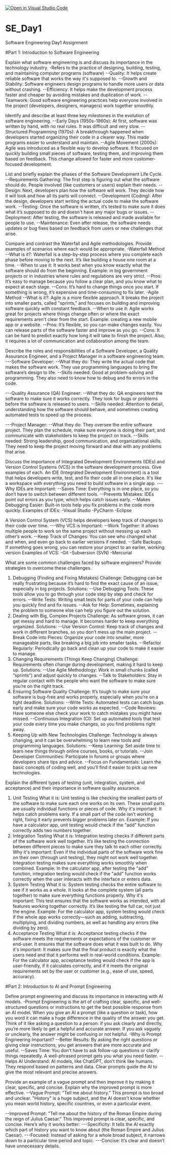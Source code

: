 [![Open in Visual Studio Code](https://classroom.github.com/assets/open-in-vscode-2e0aaae1b6195c2367325f4f02e2d04e9abb55f0b24a779b69b11b9e10269abc.svg)](https://classroom.github.com/online_ide?assignment_repo_id=18377335&assignment_repo_type=AssignmentRepo)
# SE_Day1
Software Engineering Day1 Assignment

#Part 1: Introduction to Software Engineering

Explain what software engineering is and discuss its importance in the technology industry.
-Refers to the practice of designing, building, testing, and maintaining computer programs (software)
--Quality: It helps create reliable software that works the way it's supposed to.
--Growth and Stability: Software engineers design programs to handle more users or data without crashing.
--Efficiency: It helps make the development process faster and cheaper by avoiding mistakes and duplication of work.
--Teamwork: Good software engineering practices help everyone involved in the project (developers, designers, managers) work together smoothly.

Identify and describe at least three key milestones in the evolution of software engineering.
--Early Days (1950s-1960s): At first, software was written by hand, with no real rules. It was difficult and very slow.
--Structured Programming (1970s): A breakthrough happened when developers started organizing their code in a clearer way. This made programs easier to understand and maintain.
--Agile Movement (2000s): Agile was introduced as a flexible way to develop software. It focused on quickly building small pieces of software, testing them, and improving them based on feedback. This change allowed for faster and more customer-focused development.

List and briefly explain the phases of the Software Development Life Cycle.
--Requirements Gathering: The first step is figuring out what the software should do. People involved (like customers or users) explain their needs.
--Design: Next, developers plan how the software will work. They decide how it will look and how all its parts will connect.
--Development (Coding): After the design, developers start writing the actual code to make the software work.
--Testing: Once the software is written, it’s tested to make sure it does what it’s supposed to do and doesn't have any major bugs or issues.
--Deployment: After testing, the software is released and made available for people to use.
--Maintenance: Even after release, the software needs updates or bug fixes based on feedback from users or new challenges that arise.

Compare and contrast the Waterfall and Agile methodologies. Provide examples of scenarios where each would be appropriate.
-Waterfall Method
--What is it?: Waterfall is a step-by-step process where you complete each phase before moving to the next. It’s like building a house one room at a time.
--When to use it: It works best when you know exactly what the software should do from the beginning. Example: in big government projects or in industries where rules and regulations are very strict.
--Pros: It’s easy to manage because you follow a clear plan, and you know what to expect at each stage.
--Cons: It’s hard to change things once you start. If something is wrong, it’s expensive and time-consuming to fix later.
-Agile Method
--What is it?: Agile is a more flexible approach. It breaks the project into smaller parts, called "sprints," and focuses on building and improving software quickly with constant feedback.
--When to use it: Agile works great for projects where things change often or where the exact requirements aren't clear from the start. Example: creating a new mobile app or a website.
--Pros: It’s flexible, so you can make changes easily. You can release parts of the software faster and improve as you go.
--Cons: It can be hard to predict exactly how long it will take to finish the project. Also, it requires a lot of communication and collaboration among the team.

Describe the roles and responsibilities of a Software Developer, a Quality Assurance Engineer, and a Project Manager in a software engineering team.
---Software Developer:
--What they do: They write the actual code that makes the software work. They use programming languages to bring the software’s design to life.
--Skills needed: Good at problem-solving and programming. They also need to know how to debug and fix errors in the code.

---Quality Assurance (QA) Engineer:
--What they do: QA engineers test the software to make sure it works correctly. They look for bugs or problems before the software is released to users.
--Skills needed: Attention to detail, understanding how the software should behave, and sometimes creating automated tests to speed up the process.

---Project Manager:
--What they do: They oversee the entire software project. They plan the schedule, make sure everyone is doing their part, and communicate with stakeholders to keep the project on track.
--Skills needed: Strong leadership, good communication, and organizational skills. They need to keep the project moving forward and deal with any problems that arise.

Discuss the importance of Integrated Development Environments (IDEs) and Version Control Systems (VCS) in the software development process. Give examples of each.
An IDE (Integrated Development Environment) is a tool that helps developers write, test, and fix their code all in one place. It's like a workspace with everything you need to build software in a single app.
---Why IDEs are Important:
--Saves Time: Everything is in one place, so you don’t have to switch between different tools.
--Prevents Mistakes: IDEs point out errors as you type, which helps catch issues early.
--Makes Debugging Easier: Built-in tools help you fix problems in the code more quickly.
Examples of IDEs:
-Visual Studio
-PyCharm
-Eclipse

A Version Control System (VCS) helps developers keep track of changes to their code over time.
---Why VCS is Important:
--Work Together: It allows multiple people to work on the same project without messing up each other’s work.
--Keep Track of Changes: You can see who changed what and when, and even go back to earlier versions if needed.
--Safe Backups: If something goes wrong, you can restore your project to an earlier, working version
Examples of VCS:
-Git 
-Subversion (SVN)
-Mercurial

What are some common challenges faced by software engineers? Provide strategies to overcome these challenges.
1. Debugging (Finding and Fixing Mistakes)
Challenge: Debugging can be really frustrating because it’s hard to find the exact cause of an issue, especially in big projects.
Solutions:
--Use Debugging Tools: These tools allow you to go through your code step by step and check for errors.
--Write Tests: Writing small tests for parts of your code can help you quickly find and fix issues.
--Ask for Help: Sometimes, explaining the problem to someone else can help you figure out the solution.
2. Dealing with Big, Complex Projects
Challenge: As software grows, it can get messy and hard to manage. It becomes harder to keep everything organized.
Solutions:
--Use Version Control: Keep track of changes and work in different branches, so you don’t mess up the main project.
--Break Code into Pieces: Organize your code into smaller, more manageable parts, like breaking a big job into smaller tasks.
--Refactor Regularly: Periodically go back and clean up your code to make it easier to manage.
3. Changing Requirements (Things Keep Changing)
Challenge: Requirements often change during development, making it hard to keep up.
Solutions:
--Use Agile Methodology: Work in small chunks (called “sprints”) and adjust quickly to changes.
--Talk to Stakeholders: Stay in regular contact with the people who want the software to make sure you’re on the right track.
4. Ensuring Software Quality
Challenge: It’s tough to make sure your software is bug-free and works properly, especially when you’re on a tight deadline.
Solutions:
--Write Tests: Automated tests can catch bugs early and make sure your code works as expected.
--Code Reviews: Have someone else check your work to catch mistakes you might have missed.
--Continuous Integration (CI): Set up automated tools that test your code every time you make changes, so you find problems right away.
5. Keeping Up with New Technologies
Challenge: Technology is always changing, and it can be overwhelming to learn new tools and programming languages.
Solutions:
--Keep Learning: Set aside time to learn new things through online courses, books, or tutorials.
--Join Developer Communities: Participate in forums or groups where developers share tips and advice.
--Focus on Fundamentals: Learn the basic concepts of coding well, and you’ll find it easier to pick up new technologies.

Explain the different types of testing (unit, integration, system, and acceptance) and their importance in software quality assurance.
1. Unit Testing
What it is: Unit testing is like checking the smallest parts of the software to make sure each one works on its own. These small parts are usually individual functions or pieces of code.
Why it's important: It helps catch problems early. If a small part of the code isn’t working right, fixing it early prevents bigger problems later on.
Example: If you have a calculator app, unit testing would check if the "add" function correctly adds two numbers together.
2. Integration Testing
What it is: Integration testing checks if different parts of the software work well together. It’s like testing the connection between different pieces to make sure they talk to each other correctly.
Why it's important: Even if the individual parts of the software work fine on their own (through unit testing), they might not work well together. Integration testing makes sure everything works smoothly when combined.
Example: In the calculator app, after testing the "add" function, integration testing would check if the "add" function works correctly when the user interacts with the interface or enters data.
3. System Testing
What it is: System testing checks the entire software to see if it works as a whole. It looks at the complete system (all parts together) to make sure everything functions properly.
Why it's important: This test ensures that the software works as intended, with all features working together correctly. It’s like testing the full car, not just the engine.
Example: For the calculator app, system testing would check if the whole app works correctly—such as adding, subtracting, multiplying, and dividing numbers, as well as handling any errors (like dividing by zero).
4. Acceptance Testing
What it is: Acceptance testing checks if the software meets the requirements or expectations of the customer or end-user. It ensures that the software does what it was built to do.
Why it's important: It makes sure that the final product is exactly what the users need and that it performs well in real-world conditions.
Example: For the calculator app, acceptance testing would check if the app is user-friendly, if it calculates correctly, and if it meets the original requirements set by the user or customer (e.g., ease of use, speed, accuracy).

#Part 2: Introduction to AI and Prompt Engineering


Define prompt engineering and discuss its importance in interacting with AI models.
-Prompt Engineering is the art of crafting clear, specific, and well-structured questions or instructions to get the best possible response from an AI model. When you give an AI a prompt (like a question or task), how you word it can make a huge difference in the quality of the answer you get. Think of it like asking a question to a person: if you ask clearly and directly, you’re more likely to get a helpful and accurate answer. If you ask vaguely or unclearly, the answer might be confusing or not helpful.
-Why is Prompt Engineering Important?
--Better Results: By asking the right questions or giving clear instructions, you get answers that are more accurate and useful.
--Saves Time: You don’t have to ask follow-up questions or clarify things repeatedly. A well-phrased prompt gets you what you need faster.
--Helps AI Understand: AI models, like ChatGPT, don’t think like humans. They respond based on patterns and data. Clear prompts guide the AI to give the most relevant and precise answers.

Provide an example of a vague prompt and then improve it by making it clear, specific, and concise. Explain why the improved prompt is more effective.
--Vague Prompt:
"Tell me about history."
This prompt is too broad and unclear. "History" is a huge subject, and the AI doesn't know whether you mean world history, specific countries, or even a particular event.

--Improved Prompt:
"Tell me about the history of the Roman Empire during the reign of Julius Caesar."
This improved prompt is clear, specific, and concise. Here’s why it works better:
---Specificity: It tells the AI exactly which part of history you want to know about (the Roman Empire and Julius Caesar).
---Focused: Instead of asking for a whole broad subject, it narrows down to a particular time period and topic.
---Concise: It’s clear and doesn’t have unnecessary details.
